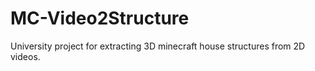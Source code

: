 # MC-Video2Structure
University project for extracting 3D minecraft house structures from 2D videos.
